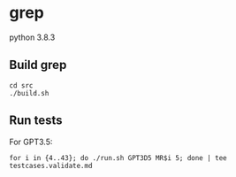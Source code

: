 # grep

python 3.8.3

## Build grep

```shell
cd src
./build.sh
```

## Run tests

For GPT3.5:

```shell
for i in {4..43}; do ./run.sh GPT3D5 MR$i 5; done | tee testcases.validate.md
```